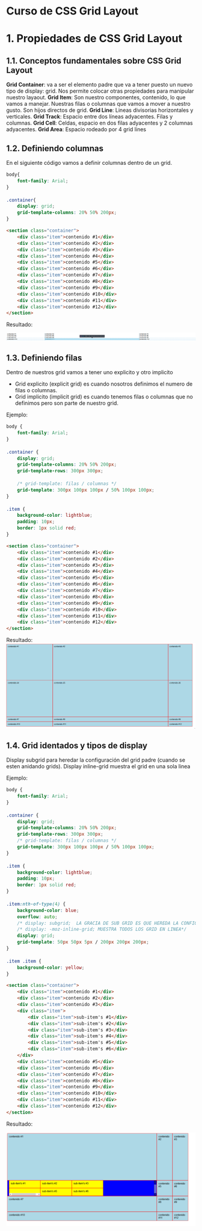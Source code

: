 # Curso de CSS Grid Layout

# 1. Propiedades de CSS Grid Layout

## 1.1. Conceptos fundamentales sobre CSS Grid Layout

**Grid Container**: va a ser el elemento padre que va a tener puesto un nuevo tipo de display: grid. Nos permite colocar otras propiedades para manipular nuestro layaout.
**Grid Item**: Son nuestro componentes, contenido, lo que vamos a manejar. Nuestras filas o columnas que vamos a mover a nuestro gusto. Son hijos directos de grid.
**Grid Line**: Lineas divisorias horizontales y verticales.
**Grid Track**: Espacio entre dos líneas adyacentes. Filas y columnas.
**Grid Cell**: Celdas, espacio en dos filas adyacentes y 2 columnas adyacentes.
**Grid Area**: Espacio rodeado por 4 grid lines

## 1.2. Definiendo columnas
En el siguiente código vamos a definir columnas dentro de un grid.

```css
body{
    font-family: Arial;
}

.container{
    display: grid;
    grid-template-columns: 20% 50% 200px;
}
```

```html
<section class="container">
    <div class="item">contenido #1</div>
    <div class="item">contenido #2</div>
    <div class="item">contenido #3</div>
    <div class="item">contenido #4</div>
    <div class="item">contenido #5</div>
    <div class="item">contenido #6</div>
    <div class="item">contenido #7</div>
    <div class="item">contenido #8</div>
    <div class="item">contenido #9</div>
    <div class="item">contenido #10</div>
    <div class="item">contenido #11</div>
    <div class="item">contenido #12</div>
</section>
```

Resultado:

![definiendo-columnas](assets/definiendo-columnas.png)

## 1.3. Definiendo filas
Dentro de nuestros grid vamos a tener uno explicito y otro implicito
 - Grid explicito (explicit grid) es cuando nosotros definimos el numero de filas o columnas.
 - Grid implicito (implicit grid) es cuando tenemos filas o columnas que no definimos pero son parte de nuestro grid.

Ejemplo:

```css
body {
    font-family: Arial;
}

.container {
    display: grid;
    grid-template-columns: 20% 50% 200px;
    grid-template-rows: 300px 300px;

    /* grid-template: filas / columnas */
    grid-template: 300px 100px 100px / 50% 100px 100px;
}

.item {
    background-color: lightblue;
    padding: 10px;
    border: 1px solid red;
}
```

```html
<section class="container">
    <div class="item">contenido #1</div>
    <div class="item">contenido #2</div>
    <div class="item">contenido #3</div>
    <div class="item">contenido #4</div>
    <div class="item">contenido #5</div>
    <div class="item">contenido #6</div>
    <div class="item">contenido #7</div>
    <div class="item">contenido #8</div>
    <div class="item">contenido #9</div>
    <div class="item">contenido #10</div>
    <div class="item">contenido #11</div>
    <div class="item">contenido #12</div>
</section>
```

Resultado:
![](assets/definiendo-filas.png)

## 1.4. Grid identados y tipos de display
Display subgrid para heredar la configuración del grid padre (cuando se esten anidando grids).
Display inline-grid muestra el grid en una sola linea

Ejemplo:

```css
body {
    font-family: Arial;
}

.container {
    display: grid;
    grid-template-columns: 20% 50% 200px;
    grid-template-rows: 300px 300px;
    /* grid-template: filas / columnas */
    grid-template: 300px 100px 100px / 50% 100px 100px;
}

.item {
    background-color: lightblue;
    padding: 10px;
    border: 1px solid red;
}

.item:nth-of-type(4) {
    background-color: blue;
    overflow: auto;
    /* display: subgrid;  LA GRACIA DE SUB GRID ES QUE HEREDA LA CONFIGURACIÓN DEL GRID PADRE PERO AUN NO ESTA IMPLEMENTADA*/
    /* display: -moz-inline-grid; MUESTRA TODOS LOS GRID EN LINEA*/
    display: grid;
    grid-template: 50px 50px 5px / 200px 200px 200px;
}

.item .item {
    background-color: yellow;
}
```

```html
<section class="container">
    <div class="item">contenido #1</div>
    <div class="item">contenido #2</div>
    <div class="item">contenido #3</div>
    <div class="item">
        <div class="item">sub-item's #1</div>
        <div class="item">sub-item's #2</div>
        <div class="item">sub-item's #3</div>
        <div class="item">sub-item's #4</div>
        <div class="item">sub-item's #5</div>
        <div class="item">sub-item's #6</div>
    </div>
    <div class="item">contenido #5</div>
    <div class="item">contenido #6</div>
    <div class="item">contenido #7</div>
    <div class="item">contenido #8</div>
    <div class="item">contenido #9</div>
    <div class="item">contenido #10</div>
    <div class="item">contenido #11</div>
    <div class="item">contenido #12</div>
</section>
```

Resultado:

![sub-item](assets/sub-items.png)
